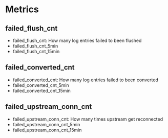 # Metrics

## failed_flush_cnt

- failed_flush_cnt: How many log entries failed to been flushed
- failed_flush_cnt_5min
- failed_flush_cnt_15min

## failed_converted_cnt

- failed_converted_cnt: How many log entries failed to been converted
- failed_converted_cnt_5min
- failed_converted_cnt_15min

## failed_upstream_conn_cnt

- failed_upstream_conn_cnt: How many times upstream get reconnected
- failed_upstream_conn_cnt_5min
- failed_upstream_conn_cnt_15min
